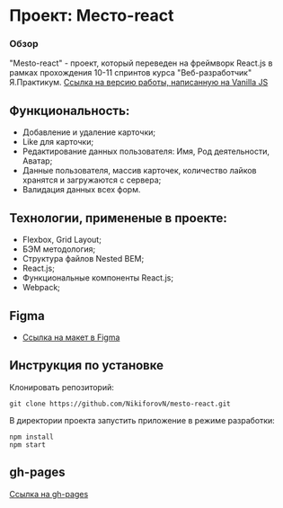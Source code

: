 
# Проект: Место-react

### Обзор

"Mesto-react" - проект, который переведен на фреймворк React.js в рамках прохождения 10-11 спринтов курса "Веб-разработчик" Я.Практикум. 
 [Ссылка на версию работы, написанную на Vanilla JS](https://nikiforovn.github.io/mesto/index.html)

## Функциональность:

* Добавление и удаление карточки;
* Like для карточки;
* Редактирование данных пользователя: Имя, Род деятельности, Аватар;
* Данные пользователя, массив карточек, количество лайков хранятся и загружаются с сервера;
* Валидация данных всех форм.

## Технологии, примененые в проекте:
* Flexbox, Grid Layout;
* БЭМ методология;
* Структура файлов Nested BEM;
* React.js;
* Функциональные компоненты React.js;
* Webpack;

## Figma

- [Ссылка на макет в Figma](https://www.figma.com/file/2cn9N9jSkmxD84oJik7xL7/JavaScript.-Sprint-4?node-id=0%3A1)

## Инструкция по установке

Клонировать репозиторий:
```
git clone https://github.com/NikiforovN/mesto-react.git
```
В директории проекта запустить приложение в режиме разработки:
```
npm install
npm start
```
   

## gh-pages

[Ссылка на gh-pages](https://nikiforovn.github.io/mesto-react/)
